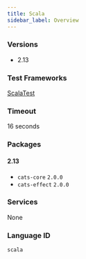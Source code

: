 ```yaml
---
title: Scala
sidebar_label: Overview
---
```



### Versions

- 2.13

### Test Frameworks

[ScalaTest](http://www.scalatest.org/)

### Timeout

16 seconds

### Packages

#### 2.13

- `cats-core` `2.0.0`
- `cats-effect` `2.0.0`

### Services

None

### Language ID

`scala`
